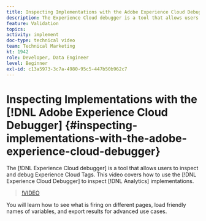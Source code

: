```yaml
---
title: Inspecting Implementations with the Adobe Experience Cloud Debugger
description: The Experience Cloud debugger is a tool that allows users to inspect and debug Experience Cloud Tags. This video covers how to use the Experience Cloud Debugger to inspect Analytics implementations.
feature: Validation
topics: 
activity: implement
doc-type: technical video
team: Technical Marketing
kt: 1942
role: Developer, Data Engineer
level: Beginner
exl-id: c13a5973-3c7a-4980-95c5-447b50b962c7
---
```

# Inspecting Implementations with the [!DNL Adobe Experience Cloud Debugger] {#inspecting-implementations-with-the-adobe-experience-cloud-debugger}

The [!DNL Experience Cloud debugger] is a tool that allows users to inspect and debug Experience Cloud Tags. This video covers how to use the [!DNL Experience Cloud Debugger] to inspect [!DNL Analytics] implementations.

>[!VIDEO](https://video.tv.adobe.com/v/23878/?quality=12&learn=on)

You will learn how to see what is firing on different pages, load friendly names of variables, and export results for advanced use cases.
